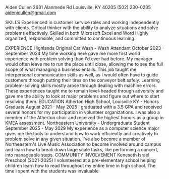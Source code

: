 Aiden Cullen
2631 Alanmede Rd
Louisville, KY 40205
(502) 230-0235
aidenjcullen@gmail.com

SKILLS
Experienced in customer service roles and working independently with clients.
Critical thinker with the ability to analyze situations and solve problems effectively.
Skilled in both Microsoft Excel and Word
Highly organized, responsible, and committed to continuous learning.

EXPERIENCE
Highlands Original Car Wash - Wash Attendant
October  2023 - September 2024
My time working here gave me more first world experience with problem solving than I'd ever had before. My manager would often leave me to run the place until close, allowing me to see the full scope of what managing a business entails. This job taught me interpersonal communication skills as well, as I would often have to guide customers through putting their tires on the conveyor belt safely. Learning problem-solving skills mostly arose through dealing with machine errors. These experiences taught me to remain level-headed through adversity and gave me the ability to look at major problems and figure out where to start resolving them.
EDUCATION
Atherton High School, Louisville KY - Honors Graduate
August  2021 - May 2025
I graduated with a 3.5 GPA and received several honors for my participation in volunteer organizations. I was also a member of the Atherton choir and received the highest honors as a group in KMEA assessment.
Northeastern University - Undergraduate Student
September 2025 - May 2029
My experience as a computer science major gives me the tools to understand how to work efficiently and creatively to problem solve in any given situation. I've also become a member of Northeastern's Live Music Association to become involved around campus and learn how to break down large scale tasks, like performing a concert, into manageable steps.
COMMUNITY INVOLVEMENT
Keneseth Israel Preschool (2021-2025)
I volunteered at a pre-elementary school helping children learn how to read throughout my entire time in high school. The time I spent with the students was invaluable  
